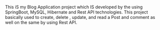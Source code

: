 This iS my Blog Application project which IS developed by the using SpringBoot, MySQL, Hibernate and Rest API technologies.
This project basically used to create, delete , update, and read a Post and comment as well on the same by using Rest API.
